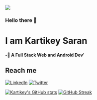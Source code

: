 ![](https://komarev.com/ghpvc/?username=kartikeysaran&color=ff69b4)
### Hello there 👋
# I am Kartikey Saran
#### -🌱 A Full Stack Web and Android Dev'
## Reach me
[![LinkedIn][linkedin-shield]][linkedin-url]
[![Twitter][twitter-shield]][twitter-url]

[![Kartikey's GitHub stats](https://github-readme-stats.vercel.app/api?username=kartikeysaran&count_private=true&show_icons=true&theme=radical)](https://github.com/kartikeysaran/github-readme-stats) 
[![GitHub Streak](https://github-readme-streak-stats.herokuapp.com/?user=kartikeysaran&count_private=true&show_icons=true&theme=radical)](https://github.com/kartikeysaran/github-readme-streak-stats)





[linkedin-shield]: https://img.shields.io/badge/-LinkedIn-black.svg?style=for-the-badge&logo=linkedin&colorB=555
[linkedin-url]: https://www.linkedin.com/in/kartikeysaran/
[twitter-url]: https://twitter.com/sarankartikey
[twitter-shield]: https://img.shields.io/badge/-Twitter-blue.svg?style=for-the-badge&logo=twitter&colorB=add


